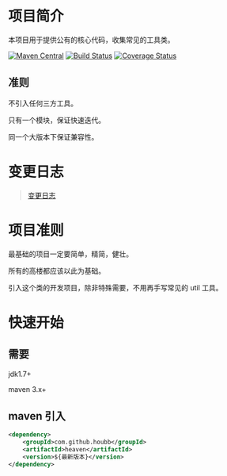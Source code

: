 # 项目简介

本项目用于提供公有的核心代码，收集常见的工具类。

[![Maven Central](https://maven-badges.herokuapp.com/maven-central/com.github.houbb/heaven/badge.svg)](http://mvnrepository.com/artifact/com.github.houbb/heaven)
[![Build Status](https://www.travis-ci.org/houbb/heaven.svg?branch=master)](https://www.travis-ci.org/houbb/heaven?branch=master)
[![Coverage Status](https://coveralls.io/repos/github/houbb/heaven/badge.svg?branch=master)](https://coveralls.io/github/houbb/heaven?branch=master)


## 准则

不引入任何三方工具。

只有一个模块，保证快速迭代。

同一个大版本下保证兼容性。

# 变更日志

> [变更日志](doc/CHANGELOG.md)

# 项目准则

最基础的项目一定要简单，精简，健壮。

所有的高楼都应该以此为基础。

引入这个类的开发项目，除非特殊需要，不用再手写常见的 util 工具。

# 快速开始 

## 需要 

jdk1.7+

maven 3.x+

## maven 引入 

```xml
<dependency>
    <groupId>com.github.houbb</groupId>
    <artifactId>heaven</artifactId>
    <version>${最新版本}</version>
</dependency>
```